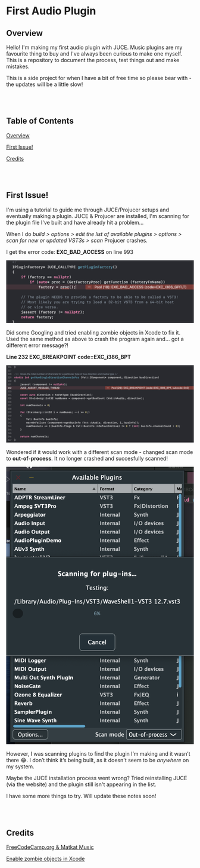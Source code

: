 # **First Audio Plugin**

## **Overview**

Hello! I'm making my first audio plugin with JUCE. Music plugins are my favourite thing to buy and I've always been curious to make one myself. This is a repository to document the process, test things out and make mistakes.

This is a side project for when I have a bit of free time so please bear with - the updates will be a little slow! 

<br>
<br>

## **Table of Contents**

[Overview](#overview)

[First Issue!](#first-issue)

[Credits](#credits)

<br>
<br>

## **First Issue!**

I'm using a tutorial to guide me through JUCE/Projucer setups and eventually making a plugin. JUCE & Projucer are installed, I'm scanning for the plugin file I've built and have already hit a problem...

When I do *build > options > edit the list of available plugins > options > scan for new or updated VST3s > scan* Projucer crashes.

I get the error code: **EXC_BAD_ACCESS** on line 993

![Error code in JUCE: exc bad access](Screenshots/factory.png)

Did some Googling and tried enabling zombie objects in Xcode to fix it. Used the same method as above to crash the program again and… got a different error message?!

**Line 232 EXC_BREAKPOINT code=EXC_i386_BPT**

![Error code in JUCE: exc breakpoint](Screenshots/Pasted%20Graphic%202.png)

<!--Perhaps this is the problem? https://stackoverflow.com/questions/40317901/exc-breakpoint-code-exc-i386-bpt-subcode-0x0-with-32-bit-simulator-->

Wondered if it would work with a different scan mode - changed scan mode to **out-of-process**. It no longer crashed and succesfully scanned!

![Projucer scanning for plugins in out-of-process mode](Screenshots/Available%20Plugins.png)

However, I was scanning plugins to find the plugin I’m making and it wasn’t there 😂. I don’t think it’s being built, as it doesn't seem to be *anywhere* on my system. 

Maybe the JUCE installation process went wrong? Tried reinstalling JUCE (via the website) and the plugin still isn't appearing in the list. 

I have some more things to try. Will update these notes soon!

<!--Look at docs:
https://juce.com/learn/documentation
https://juce.com/learn/tutorials-->

<br>
<br>

## **Credits**

[FreeCodeCamp.org & Matkat Music](https://www.youtube.com/watch?v=Mo0Oco3Vimo&t=350s)

[Enable zombie objects in Xcode](https://code.tutsplus.com/tutorials/what-is-exc_bad_access-and-how-to-debug-it--cms-24544)
